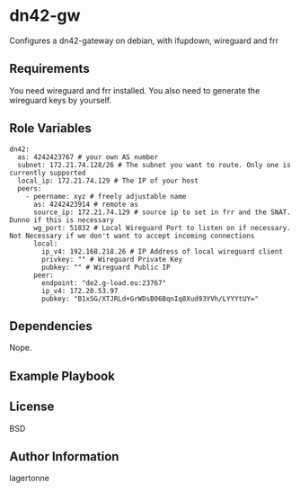 dn42-gw
=========
Configures a dn42-gateway on debian, with ifupdown, wireguard and frr


Requirements
------------

You need wireguard and frr installed. You also need to generate the wireguard keys by yourself.

Role Variables
--------------
```
dn42:
  as: 4242423767 # your own AS number
  subnet: 172.21.74.128/26 # The subnet you want to route. Only one is currently supported
  local_ip: 172.21.74.129 # The IP of your host
  peers:
    - peername: xyz # freely adjustable name
      as: 4242423914 # remote as
      source_ip: 172.21.74.129 # source ip to set in frr and the SNAT. Dunno if this is necessary
      wg_port: 51832 # Local Wireguard Port to listen on if necessary. Not Necessary if we don't want to accept incoming connections
      local:
        ip_v4: 192.168.218.26 # IP Address of local wireguard client
        privkey: "" # Wireguard Private Key
        pubkey: "" # Wireguard Public IP
      peer:
        endpoint: "de2.g-load.eu:23767"
        ip_v4: 172.20.53.97
        pubkey: "B1xSG/XTJRLd+GrWDsB06BqnIq8Xud93YVh/LYYYtUY="    
```

Dependencies
------------
Nope.

Example Playbook
----------------

License
-------

BSD

Author Information
------------------
lagertonne
